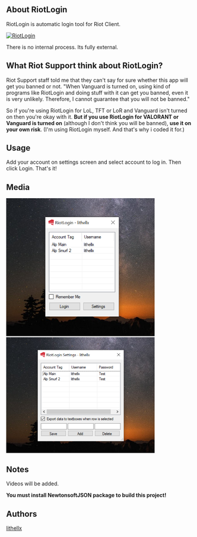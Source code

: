 ## About RiotLogin
RiotLogin is automatic login tool for Riot Client.

[![RiotLogin](https://img.shields.io/github/downloads/lithellx/RiotLogin/total.svg)]()

There is no internal process. Its fully external.

## What Riot Support think about RiotLogin?

Riot Support staff told me that they can't say for sure whether this app will get you banned or not.
"When Vanguard is turned on, using kind of programs like RiotLogin and doing stuff with it can get you banned, even it is very unlikely. Therefore, I cannot guarantee that you will not be banned."

So if you're using RiotLogin for LoL, TFT or LoR and Vanguard isn't turned on then you're okay with it. **But if you use RiotLogin for VALORANT or Vanguard is turned on** (although I don't think you will be banned), **use it on your own risk**. (I'm using RiotLogin myself. And that's why i coded it for.)

## Usage
Add your account on settings screen and select account to log in. Then click Login. That's it!

## Media
<img src="/Images/RiotLogin1.png" width="400"/>
<img src="/Images/RiotLogin2.png" width="400"/>

## Notes
Videos will be added.


**You must install NewtonsoftJSON package to build this project!**

## Authors
[lithellx](https://github.com/lithellx)
